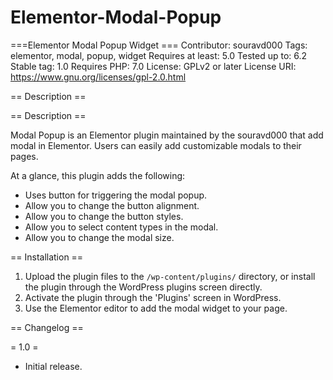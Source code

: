 # Elementor-Modal-Popup

===Elementor Modal Popup Widget ===
Contributor: souravd000
Tags: elementor, modal, popup, widget
Requires at least: 5.0
Tested up to: 6.2
Stable tag: 1.0
Requires PHP: 7.0
License: GPLv2 or later
License URI: https://www.gnu.org/licenses/gpl-2.0.html

== Description ==

== Description ==

Modal Popup is an Elementor plugin maintained by the souravd000 that add modal in Elementor. Users can easily add customizable modals to their pages.

At a glance, this plugin adds the following:

* Uses button for triggering the modal popup.
* Allow you to change the button alignment.
* Allow you to change the button styles.
* Allow you to select content types in the modal.
* Allow you to change the modal size.

== Installation ==

1. Upload the plugin files to the `/wp-content/plugins/` directory, or install the plugin through the WordPress plugins screen directly.
2. Activate the plugin through the 'Plugins' screen in WordPress.
3. Use the Elementor editor to add the modal widget to your page.

== Changelog ==

= 1.0 =
* Initial release.

